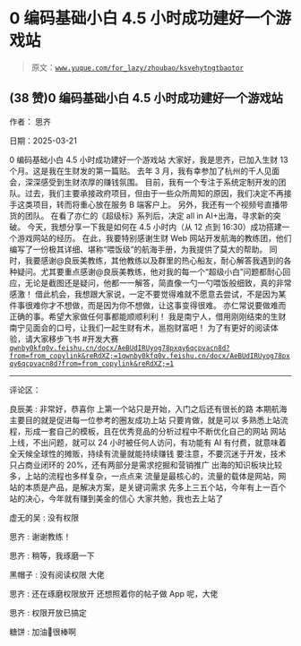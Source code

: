 # 0 编码基础小白 4.5 小时成功建好一个游戏站

> 原文：[`www.yuque.com/for_lazy/zhoubao/ksvehytngtbaotor`](https://www.yuque.com/for_lazy/zhoubao/ksvehytngtbaotor)

## (38 赞)0 编码基础小白 4.5 小时成功建好一个游戏站

作者： 思齐

日期：2025-03-21

0 编码基础小白 4.5 小时成功建好一个游戏站 大家好，我是思齐，已加入生财 13 个月。这是我在生财发的第一篇贴。
去年 3 月，我有幸参加了杭州的千人见面会，深深感受到生财浓厚的赚钱氛围。
目前，我有一个专注于系统定制开发的团队。过去，我们主要承接政府项目，但由于一些众所周知的原因，我们决定不再接手这类项目，转而将重心放在服务 B 端客户上。
另外，我还有一个视频号直播带货的团队。 在看了亦仁的《超级标》系列后，决定 all in AI+出海，寻求新的突破。
今天，我想分享一下我是如何在 4.5 小时内（从 12 点到 16:30）成功搭建一个游戏网站的经历。
在此，我要特别感谢生财 Web 网站开发航海的教练团，他们编写了一份极其详细、堪称“喂饭级”的航海手册，为我提供了莫大的帮助。
同时，我要感谢@良辰美教练，其他教练以及群里的热心船友，耐心解答我遇到的各种疑问。尤其要重点感谢@良辰美教练，他对我的每一个“超级小白”问题都耐心回应，无论是截图还是疑问，他都一一解答，简直像一勺一勺喂饭般细致，真的非常感激！
借此机会，我想跟大家说，一定不要觉得难就不愿意去尝试，不是因为某件事很难你才不想做，而是因为你不想做，让这事变得很难。
亦仁常说要做难而正确的事。希望大家做任何事都能顺顺利利！ 我是南宁人，借用刚刚结束的生财南宁见面会的口号，让我们一起生财有术，邕抱财富吧！
为了有更好的阅读体验，请大家移步飞书 #开发大赛 [`qwnby0kfq0v.feishu.cn/docx/AeBUdIRUyog78pxqy6qcpvacn8d?from=from_copylink&reRdXZ;=1`](https://qwnby0kfq0v.feishu.cn/docx/AeBUdIRUyog78pxqy6qcpvacn8d?from=from_copylink&reRdXZ;=1)[`qwnby0kfq0v.feishu.cn/docx/AeBUdIRUyog78pxqy6qcpvacn8d?from=from_copylink&reRdXZ;=1`](https://qwnby0kfq0v.feishu.cn/docx/AeBUdIRUyog78pxqy6qcpvacn8d?from=from_copylink&reRdXZ;=1)

* * *

评论区：

良辰美 : 非常好，恭喜你 上第一个站只是开始，入门之后还有很长的路 本期航海主要目的就是促进每一位参考的圈友成功上站 只要肯做，就是可以
多熟悉上站流程，形成一套自己的模板，且在优秀竞品的分析过程中不断优化自己的网站
网站上线，不出问题，就可以 24 小时被任何人访问，有功能有 AI 有付费，就意味着全天候全球性的摊贩，持续有流量就能持续赚钱
要注意，不要沉迷于开发，技术只占商业闭环的 20%，还有两部分是需求挖掘和营销推广 出海的知识板块比较多，上站的流程也多样复杂，一点点来
流量是最核心的，流量的载体是网站，网站的本质是产品，是解决方案，是关键词需求 先多上三五个站，今年有上一百个站的决心，今年就有赚到美金的信心
大家共勉，我也去上站了

虚无的吴 : 没有权限

思齐 : 谢谢教练！

思齐 : 稍等，我琢磨一下

黑帽子 : 没有阅读权限 大佬

思齐 : 还在琢磨权限放开 还想照着你的帖子做 App 呢，大佬

思齐 : 权限开放已搞定

糖饼 : 加油💪很棒啊